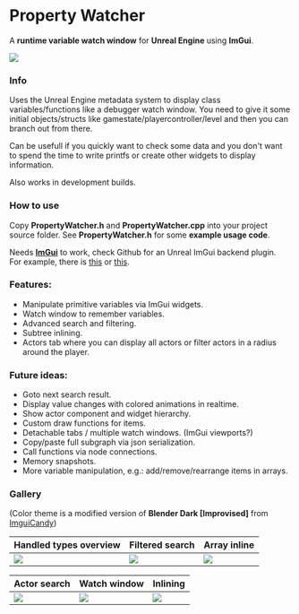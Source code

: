 # Property Watcher
A **runtime variable watch window** for **Unreal Engine** using **ImGui**.

![](https://github.com/guitarfreak/PropertyWatcher/assets/1862206/2d26cc5b-a054-4200-ac5c-80d698e44d73)

### Info

Uses the Unreal Engine metadata system to display class variables/functions like a debugger watch window.
You need to give it some initial objects/structs like gamestate/playercontroller/level and then you can branch out from there.

Can be usefull if you quickly want to check some data and you don't want to spend the time to write printfs or create other widgets to display information.

Also works in development builds.

### How to use

Copy **PropertyWatcher.h** and **PropertyWatcher.cpp** into your project source folder.
See **PropertyWatcher.h** for some **example usage code**.

Needs [**ImGui**](https://github.com/ocornut/imgui) to work, check Github for an Unreal ImGui backend plugin. \
For example, there is [this](https://github.com/segross/UnrealImGui) or [this](https://github.com/benui-dev/UnrealImGui).

### Features:
 - Manipulate primitive variables via ImGui widgets.
 - Watch window to remember variables.
 - Advanced search and filtering.
 - Subtree inlining.
 - Actors tab where you can display all actors or filter actors in a radius around the player.

### Future ideas:
 - Goto next search result.
 - Display value changes with colored animations in realtime.
 - Show actor component and widget hierarchy.
 - Custom draw functions for items.
 - Detachable tabs / multiple watch windows. (ImGui viewports?)
 - Copy/paste full subgraph via json serialization.
 - Call functions via node connections.
 - Memory snapshots.
 - More variable manipulation, e.g.: add/remove/rearrange items in arrays.

### Gallery

(Color theme is a modified version of **Blender Dark [Improvised]** from [ImguiCandy](https://github.com/Raais/ImguiCandy))

| Handled types overview | Filtered search | Array inline          |
|--|--|--|
| ![](https://github.com/guitarfreak/PropertyWatcher/assets/1862206/4501e1ec-4403-4af0-8d55-d361f5db7138?raw=true)         | ![](https://github.com/guitarfreak/PropertyWatcher/assets/1862206/a34b5a53-1ca5-4071-81e6-1b2bf836259e?raw=true) | ![](https://github.com/guitarfreak/PropertyWatcher/assets/1862206/8b4c138b-5cdd-4fb2-96bb-a264bf91ab2e?raw=true) |

| Actor search           | Watch window    | Inlining              |
|--|--|--|
| ![](https://github.com/guitarfreak/PropertyWatcher/assets/1862206/6f999ec7-313f-46c4-b8f4-47112cb98ea6?raw=true)   | ![](https://github.com/guitarfreak/PropertyWatcher/assets/1862206/2b03239c-f587-4912-8ab5-99ca1aa0680c?raw=true)  | ![](https://github.com/guitarfreak/PropertyWatcher/assets/1862206/791b9c37-6445-4470-89ed-fe2e5704dd4b?raw=true)     |
